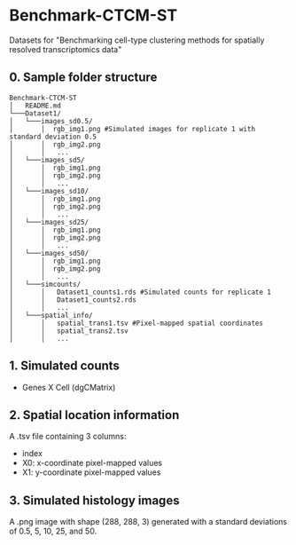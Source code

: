 # Benchmark-CTCM-ST
Datasets for "Benchmarking cell-type clustering methods for spatially resolved transcriptomics data"

## 0. Sample folder structure
```
Benchmark-CTCM-ST
│   README.md
└───Dataset1/
│   └───images_sd0.5/
│       │  rgb_img1.png #Simulated images for replicate 1 with standard deviation 0.5
│       │  rgb_img2.png
│       │   ...
│   └───images_sd5/
│       │  rgb_img1.png
│       │  rgb_img2.png
│       │   ...
│   └───images_sd10/
│       │  rgb_img1.png
│       │  rgb_img2.png
│       │   ...
│   └───images_sd25/
│       │  rgb_img1.png
│       │  rgb_img2.png
│       │   ...
│   └───images_sd50/
│       │  rgb_img1.png
│       │  rgb_img2.png
│       │   ...
│   └───simcounts/
│       │   Dataset1_counts1.rds #Simulated counts for replicate 1
│       │   Dataset1_counts2.rds
│       │   ...
│   └───spatial_info/
│       │   spatial_trans1.tsv #Pixel-mapped spatial coordinates
│       │   spatial_trans2.tsv
│       │   ...
```

## 1.  Simulated counts
* Genes X Cell (dgCMatrix)
## 2. Spatial location information
A .tsv file containing 3 columns:
* index
* X0: x-coordinate pixel-mapped values
* X1: y-coordinate pixel-mapped values


## 3. Simulated histology images
A .png image with shape (288, 288, 3) generated with a standard deviations of 0.5, 5, 10, 25, and 50.
